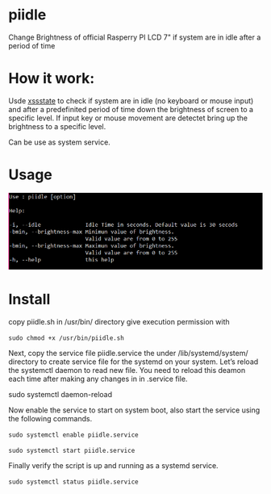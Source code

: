 # piidle
Change Brightness of official Rasperry PI LCD 7" if system are in idle after a period of time

<H1>How it work:</H1>
Usde <a href="http://manpages.ubuntu.com/manpages/bionic/man1/xssstate.1.html">xssstate</a> to check if system are in idle (no keyboard or mouse input) and after a predefinited period of time down the brightness of screen to a specific level.
If input key or mouse movement are detectet bring up the brightness to a specific level.

Can be use as system service.

<H1>Usage</H1>

![Help Image](/docs/assets/images/piidle-help.png)


<H1>Install</H1>
copy piidle.sh in /usr/bin/ directory
give execution permission with 

<code>sudo chmod +x /usr/bin/piidle.sh</code>

Next, copy the service file piidle.service the under /lib/systemd/system/ directory to create service file for the systemd on your system.
Let’s reload the systemctl daemon to read new file. You need to reload this deamon each time after making any changes in in .service file.

sudo systemctl daemon-reload

Now enable the service to start on system boot, also start the service using the following commands.

<code>sudo systemctl enable piidle.service</code> 

<code>sudo systemctl start piidle.service</code>

Finally verify the script is up and running as a systemd service.

<code>sudo systemctl status piidle.service</code>
